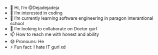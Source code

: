 - 👋 Hi, I’m @Dejadejadeja
- 👀 I’m interested in coding
- 🌱 I’m currently learning software engineering in paragon interantional school
- 💞️ I’m looking to collaborate on Doctor gurl
- 📫 How to reach me with honest and ability 
- 😄 Pronouns: He
- ⚡ Fun fact: I hate IT gurl xd

<!---
Dejadejadeja/Dejadejadeja is a ✨ special ✨ repository because its `README.md` (this file) appears on your GitHub profile.
You can click the Preview link to take a look at your changes.
--->

